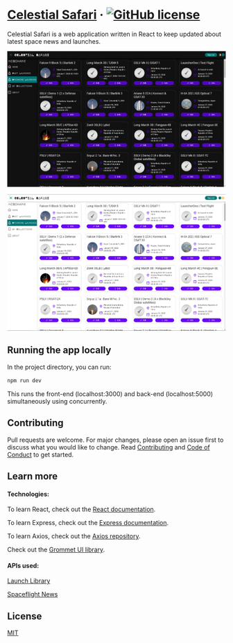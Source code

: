 
# [Celestial Safari](https://celestial-safari.herokuapp.com) &middot; [![GitHub license](https://img.shields.io/badge/license-MIT-blue.svg)](https://github.com/rhythm1705/celestial-safari/blob/master/LICENSE) 

Celestial Safari is a web application written in React to keep updated about latest space news and launches.

![Dark](Screenshots/Dark.jpg?raw=true "Dark mode") 

![Light](Screenshots/Light.jpg?raw=true "Light mode")


## Running the app locally

In the project directory, you can run:

```bash
npm run dev
```
This runs the front-end (localhost:3000) and back-end (localhost:5000) simultaneously using concurrently.

## Contributing
Pull requests are welcome. For major changes, please open an issue first to discuss what you would like to change. Read [Contributing](CONTRIBUTING.md) and [Code of Conduct](CODE_OF_CONDUCT.md) to get started.

## Learn more

#### Technologies:

To learn React, check out the [React documentation](https://reactjs.org/).

To learn Express, check out the [Express documentation](http://expressjs.com/).

To learn Axios, check out the [Axios repository](https://github.com/axios/axios).

Check out the [Grommet UI library](https://v2.grommet.io/).

#### APIs used:

[Launch Library](https://launchlibrary.net/docs/1.4.1/api.html)

[Spaceflight News](https://spaceflightnewsapi.net/api/v1/)

## License
[MIT](https://choosealicense.com/licenses/mit/)
